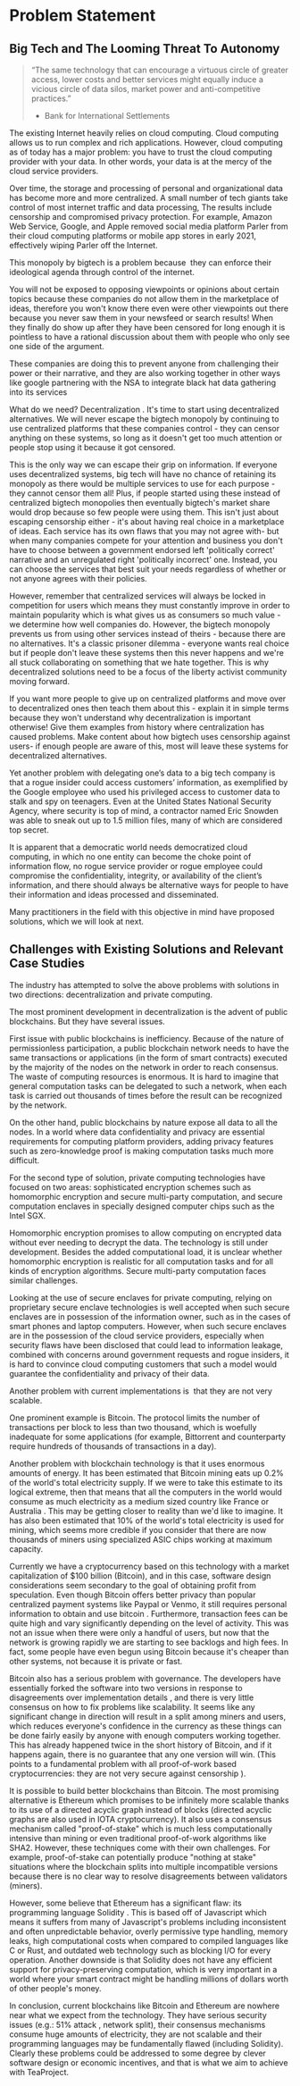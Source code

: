 # Problem Statement

 ## Big Tech and The Looming Threat To Autonomy
    

> “The same technology that can encourage a virtuous circle of greater access, lower costs and better services might equally induce a vicious circle of data silos, market power and anti-competitive practices.”
>   - Bank for International Settlements

The existing Internet heavily relies on cloud computing. Cloud computing allows us to run complex and rich applications. However, cloud computing as of today has a major problem: you have to trust the cloud computing provider with your data. In other words, your data is at the mercy of the cloud service providers. 

Over time, the storage and processing of personal and organizational data has become more and more centralized. A small number of tech giants take control of most internet traffic and data processing, The results include censorship and compromised privacy protection. For example, Amazon Web Service, Google, and Apple removed social media platform Parler from their cloud computing platforms or mobile app stores in early 2021, effectively wiping Parler off the Internet. 

This monopoly by bigtech is a problem because  they can enforce their ideological agenda through control of the internet.

You will not be exposed to opposing viewpoints or opinions about certain topics because these companies do not allow them in the marketplace of ideas, therefore you won't know there even were other viewpoints out there because you never saw them in your newsfeed or search results! When they finally do show up after they have been censored for long enough it is pointless to have a rational discussion about them with people who only see one side of the argument. 

These companies are doing this to prevent anyone from challenging their power or their narrative, and they are also working together in other ways like google partnering with the NSA to integrate black hat data gathering into its services

What do we need? Decentralization . It's time to start using decentralized alternatives. We will never escape the bigtech monopoly by continuing to use centralized platforms that these companies control - they can censor anything on these systems, so long as it doesn't get too much attention or people stop using it because it got censored. 

This is the only way we can escape their grip on information. If everyone uses decentralized systems, big tech will have no chance of retaining its monopoly as there would be multiple services to use for each purpose - they cannot censor them all! Plus, if people started using these instead of centralized bigtech monopolies then eventually bigtech's market share would drop because so few people were using them. This isn't just about escaping censorship either - it's about having real choice in a marketplace of ideas. Each service has its own flaws that you may not agree with- but when many companies compete for your attention and business you don't have to choose between a government endorsed left 'politically correct' narrative and an unregulated right 'politically incorrect' one. Instead, you can choose the services that best suit your needs regardless of whether or not anyone agrees with their policies.

However, remember that centralized services will always be locked in competition for users which means they must constantly improve in order to maintain popularity which is what gives us as consumers so much value - we determine how well companies do. However, the bigtech monopoly prevents us from using other services instead of theirs - because there are no alternatives. It's a classic prisoner dilemma - everyone wants real choice but if people don't leave these systems then this never happens and we're all stuck collaborating on something that we hate together. This is why decentralized solutions need to be a focus of the liberty activist community moving forward.

If you want more people to give up on centralized platforms and move over to decentralized ones then teach them about this - explain it in simple terms because they won't understand why decentralization is important otherwise! Give them examples from history where centralization has caused problems. Make content about how bigtech uses censorship against users- if enough people are aware of this, most will leave these systems for decentralized alternatives. 

Yet another problem with delegating one’s data to a big tech company is that a rogue insider could access customers’ information, as exemplified by the Google employee who used his privileged access to customer data to stalk and spy on teenagers. Even at the United States National Security Agency, where security is top of mind, a contractor named Eric Snowden was able to sneak out up to 1.5 million files, many of which are considered top secret.

It is apparent that a democratic world needs democratized cloud computing, in which no one entity can become the choke point of information flow, no rogue service provider or rogue employee could compromise the confidentiality, integrity, or availability of the client’s information, and there should always be alternative ways for people to have their information and ideas processed and disseminated.

Many practitioners in the field with this objective in mind have proposed solutions, which we will look at next. 

 ## Challenges with Existing Solutions and Relevant Case Studies
    

The industry has attempted to solve the above problems with solutions in two directions: decentralization and private computing.

The most prominent development in decentralization is the advent of public blockchains. But they have several issues. 

First issue with public blockchains is inefficiency. Because of the nature of permissionless participation, a public blockchain network needs to have the same transactions or applications (in the form of smart contracts) executed by the majority of the nodes on the network in order to reach consensus. The waste of computing resources is enormous. It is hard to imagine that general computation tasks can be delegated to such a network, when each task is carried out thousands of times before the result can be recognized by the network.

On the other hand, public blockchains by nature expose all data to all the nodes. In a world where data confidentiality and privacy are essential requirements for computing platform providers, adding privacy features such as zero-knowledge proof is making computation tasks much more difficult. 

For the second type of solution, private computing technologies have focused on two areas: sophisticated encryption schemes such as homomorphic encryption and secure multi-party computation, and secure computation enclaves in specially designed computer chips such as the Intel SGX. 

Homomorphic encryption promises to allow computing on encrypted data without ever needing to decrypt the data. The technology is still under development. Besides the added computational load, it is unclear whether homomorphic encryption is realistic for all computation tasks and for all kinds of encryption algorithms. Secure multi-party computation faces similar challenges.

Looking at the use of secure enclaves for private computing, relying on proprietary secure enclave technologies is well accepted when such secure enclaves are in possession of the information owner, such as in the cases of smart phones and laptop computers. However, when such secure enclaves are in the possession of the cloud service providers, especially when security flaws have been disclosed that could lead to information leakage, combined with concerns around government requests and rogue insiders, it is hard to convince cloud computing customers that such a model would guarantee the confidentiality and privacy of their data. 

Another problem with current implementations is  that they are not very scalable.

One prominent example is Bitcoin. The protocol limits the number of transactions per block to less than two thousand, which is woefully inadequate for some applications (for example, Bittorrent and counterparty require hundreds of thousands of transactions in a day).

Another problem with blockchain technology is that it uses enormous amounts of energy. It has been estimated that Bitcoin mining eats up 0.2% of the world's total electricity supply. If we were to take this estimate to its logical extreme, then that means that all the computers in the world would consume as much electricity as a medium sized country like France or Australia . This may be getting closer to reality than we'd like to imagine. It has also been estimated that 10% of the world's total electricity is used for mining, which seems more credible if you consider that there are now thousands of miners using specialized ASIC chips working at maximum capacity.

Currently we have a cryptocurrency based on this technology with a market capitalization of $100 billion (Bitcoin), and in this case, software design considerations seem secondary to the goal of obtaining profit from speculation. Even though Bitcoin offers better privacy than popular centralized payment systems like Paypal or Venmo, it still requires personal information to obtain and use bitcoin . Furthermore, transaction fees can be quite high and vary significantly depending on the level of activity. This was not an issue when there were only a handful of users, but now that the network is growing rapidly we are starting to see backlogs and high fees. In fact, some people have even begun using Bitcoin because it's cheaper than other systems, not because it is private or fast.

Bitcoin also has a serious problem with governance. The developers have essentially forked the software into two versions in response to disagreements over implementation details , and there is very little consensus on how to fix problems like scalability. It seems like any significant change in direction will result in a split among miners and users, which reduces everyone's confidence in the currency as these things can be done fairly easily by anyone with enough computers working together. This has already happened twice in the short history of Bitcoin, and if it happens again, there is no guarantee that any one version will win. (This points to a fundamental problem with all proof-of-work based cryptocurrencies: they are not very secure against censorship ).

It is possible to build better blockchains than Bitcoin. The most promising alternative is Ethereum which promises to be infinitely more scalable thanks to its use of a directed acyclic graph instead of blocks (directed acyclic graphs are also used in IOTA cryptocurrency). It also uses a consensus mechanism called "proof-of-stake" which is much less computationally intensive than mining or even traditional proof-of-work algorithms like SHA2. However, these techniques come with their own challenges. For example, proof-of-stake can potentially produce "nothing at stake" situations where the blockchain splits into multiple incompatible versions because there is no clear way to resolve disagreements between validators (miners).

However, some believe that Ethereum has a significant flaw: its programming language Solidity . This is based off of Javascript which means it suffers from many of Javascript's problems including inconsistent and often unpredictable behavior, overly permissive type handling, memory leaks, high computational costs when compared to compiled languages like C or Rust, and outdated web technology such as blocking I/O for every operation. Another downside is that Solidity does not have any efficient support for privacy-preserving computation, which is very important in a world where your smart contract might be handling millions of dollars worth of other people's money.

In conclusion, current blockchains like Bitcoin and Ethereum are nowhere near what we expect from the technology. They have serious security issues (e.g.: 51% attack , network split), their consensus mechanisms consume huge amounts of electricity, they are not scalable and their programming languages may be fundamentally flawed (including Solidity). Clearly these problems could be addressed to some degree by clever software design or economic incentives, and that is what we aim to achieve with TeaProject.
